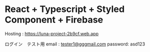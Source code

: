 # React + Typescript + Styled Component + Firebase 
Hosting : https://luna-project-2b9cf.web.app

ログイン　テスト用
email : tester1@gggmail.com
password: asd123
